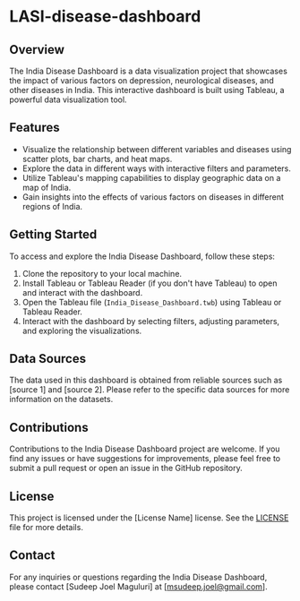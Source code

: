 # LASI-disease-dashboard


## Overview
The India Disease Dashboard is a data visualization project that showcases the impact of various factors on depression, neurological diseases, and other diseases in India. This interactive dashboard is built using Tableau, a powerful data visualization tool.

## Features
- Visualize the relationship between different variables and diseases using scatter plots, bar charts, and heat maps.
- Explore the data in different ways with interactive filters and parameters.
- Utilize Tableau's mapping capabilities to display geographic data on a map of India.
- Gain insights into the effects of various factors on diseases in different regions of India.

## Getting Started
To access and explore the India Disease Dashboard, follow these steps:
1. Clone the repository to your local machine.
2. Install Tableau or Tableau Reader (if you don't have Tableau) to open and interact with the dashboard.
3. Open the Tableau file (`India_Disease_Dashboard.twb`) using Tableau or Tableau Reader.
4. Interact with the dashboard by selecting filters, adjusting parameters, and exploring the visualizations.

## Data Sources
The data used in this dashboard is obtained from reliable sources such as [source 1] and [source 2]. Please refer to the specific data sources for more information on the datasets.

## Contributions
Contributions to the India Disease Dashboard project are welcome. If you find any issues or have suggestions for improvements, please feel free to submit a pull request or open an issue in the GitHub repository.

## License
This project is licensed under the [License Name] license. See the [LICENSE](LICENSE) file for more details.

## Contact
For any inquiries or questions regarding the India Disease Dashboard, please contact [Sudeep Joel Maguluri] at [msudeep.joel@gmail.com].

